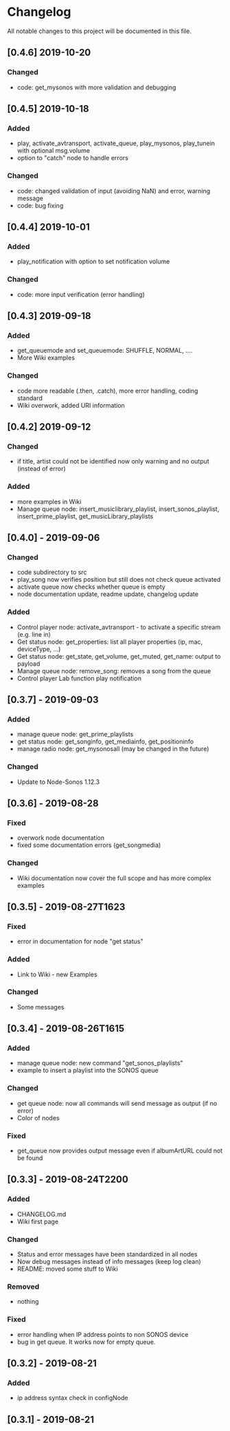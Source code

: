 # Changelog
All notable changes to this project will be documented in this file.


## [0.4.6] 2019-10-20
### Changed
- code: get_mysonos with more validation and debugging

## [0.4.5] 2019-10-18
### Added
- play, activate_avtransport, activate_queue, play_mysonos, play_tunein with optional msg.volume
- option to "catch" node to handle errors

### Changed
- code: changed validation of input (avoiding NaN) and error, warning message
- code: bug fixing

## [0.4.4] 2019-10-01
### Added
- play_notification with option to set notification volume

### Changed
- code: more input verification (error handling)

## [0.4.3] 2019-09-18
### Added
- get_queuemode and set_queuemode: SHUFFLE, NORMAL, ....
- More Wiki examples

### Changed
- code more readable (.then, .catch), more error handling, coding standard
- Wiki overwork, added URI information

## [0.4.2] 2019-09-12
### Changed
- if title, artist could not be identified now only warning and no output (instead of error)

### Added
- more examples in Wiki
- Manage queue node: insert_musiclibrary_playlist, insert_sonos_playlist, insert_prime_playlist, get_musicLibrary_playlists

## [0.4.0] - 2019-09-06
### Changed
- code subdirectory to src
- play_song now verifies position but still does not check queue activated
- activate queue now checks whether queue is empty
- node documentation update, readme update, changelog update

### Added
- Control player node: activate_avtransport - to activate a specific stream (e.g. line in)
- Get status node: get_properties: list all player properties (ip, mac, deviceType, ...)
- Get status node: get_state, get_volume, get_muted, get_name: output to payload
- Manage queue node: remove_song: removes a song from the queue
- Control player Lab function play notification

## [0.3.7] - 2019-09-03
### Added
- manage queue node: get_prime_playlists
- get status node: get_songinfo, get_mediainfo, get_positioninfo
- manage radio node: get_mysonosall (may be changed in the future)

### Changed
- Update to Node-Sonos 1.12.3

## [0.3.6] - 2019-08-28
### Fixed
- overwork node documentation
- fixed some documentation errors (get_songmedia)

### Changed
- Wiki documentation now cover the full scope and has more complex examples

## [0.3.5] - 2019-08-27T1623
### Fixed
- error in documentation for node "get status"

### Added
- Link to Wiki - new Examples

### Changed
- Some messages

## [0.3.4] - 2019-08-26T1615
### Added
- manage queue node: new command "get_sonos_playlists"
- example to insert a playlist into the SONOS queue

### Changed
- get queue node: now all commands will send message as output (if no error)
- Color of nodes

### Fixed
- get_queue now provides output message even if albumArtURL could not be found

## [0.3.3] - 2019-08-24T2200
### Added
- CHANGELOG.md
- Wiki first page

### Changed
- Status and error messages have been standardized in all nodes
- Now debug messages instead of info messages (keep log clean)
- README: moved some stuff to Wiki

### Removed
- nothing

### Fixed
- error handling when IP address points to non SONOS device
- bug in get queue. It works now for empty queue.

## [0.3.2] - 2019-08-21
### Added
- ip address syntax check in configNode

## [0.3.1] - 2019-08-21
